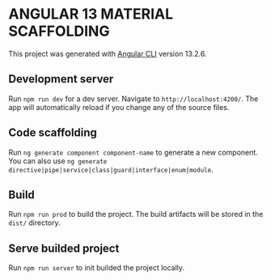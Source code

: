 # ANGULAR 13 MATERIAL SCAFFOLDING

This project was generated with [Angular CLI](https://github.com/angular/angular-cli) version 13.2.6.

## Development server

Run `npm run dev` for a dev server. Navigate to `http://localhost:4200/`. The app will automatically reload if you change any of the source files.

## Code scaffolding

Run `ng generate component component-name` to generate a new component. You can also use `ng generate directive|pipe|service|class|guard|interface|enum|module`.

## Build

Run `npm run prod` to build the project. The build artifacts will be stored in the `dist/` directory.


## Serve builded project

Run `npm run server` to init builded the project locally. 